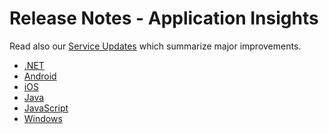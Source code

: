 <properties 
	pageTitle="Release notes for Application Insights" 
	description="The latest updates." 
	services="application-insights" 
    documentationCenter=""
	authors="alancameronwills" 
	manager="ronmart"/>

<tags 
	ms.service="application-insights" 
	ms.workload="tbd" 
	ms.tgt_pltfrm="ibiza" 
	ms.devlang="na" 
	ms.topic="article" 
	ms.date="04/27/2015" 
	ms.author="awills"/>
 
# Release Notes - Application Insights

Read also our [Service Updates](http://azure.microsoft.com/updates/?service=application-insights) which summarize major improvements.



* [.NET](app-insights-release-notes-dotnet.md)
* [Android](app-insights-release-notes-android.md)
* [iOS](app-insights-release-notes-ios.md)
* [Java](app-insights-release-notes-java.md)
* [JavaScript](app-insights-release-notes-javascript.md)
* [Windows](app-insights-release-notes-windows.md)



